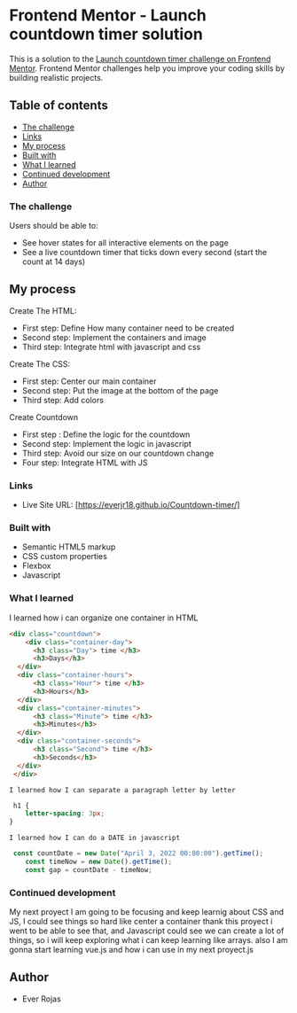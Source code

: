# Frontend Mentor - Launch countdown timer solution

This is a solution to the [Launch countdown timer challenge on Frontend Mentor](https://www.frontendmentor.io/challenges/launch-countdown-timer-N0XkGfyz-). Frontend Mentor challenges help you improve your coding skills by building realistic projects.

## Table of contents

  - [The challenge](#the-challenge)
  - [Links](#links)
  - [My process](#my-process)
  - [Built with](#built-with)
  - [What I learned](#what-i-learned)
  - [Continued development](#continued-development)
  - [Author](#author)


### The challenge

Users should be able to:

- See hover states for all interactive elements on the page
- See a live countdown timer that ticks down every second (start the count at 14 days)


## My process

Create The HTML:

- First step: Define How many container need to be created
- Second step: Implement the containers and image
- Third step: Integrate html with javascript and css

Create The CSS:

- First step: Center our main container
- Second step: Put the image at the bottom of the page
- Third step: Add colors 

Create Countdown

- First step : Define the logic for the countdown
- Second step: Implement the logic in javascript
- Third step: Avoid our size on our countdown change
- Four step: Integrate HTML with JS

### Links

- Live Site URL: [https://everjr18.github.io/Countdown-timer/]

### Built with

- Semantic HTML5 markup
- CSS custom properties
- Flexbox
- Javascript

### What I learned
I learned how i can organize one container in HTML

```HTML 
<div class="countdown">
    <div class="container-day">
      <h3 class="Day"> time </h3>
      <h3>Days</h3>
  </div>
  <div class="container-hours"> 
      <h3 class="Hour"> time </h3>
      <h3>Hours</h3>
  </div>
  <div class="container-minutes"> 
      <h3 class="Minute"> time </h3>
      <h3>Minutes</h3>
  </div>
  <div class="container-seconds"> 
      <h3 class="Second"> time </h3>
      <h3>Seconds</h3>
  </div>
 </div>
```
```
I learned how I can separate a paragraph letter by letter
```
```CSS
 h1 {
    letter-spacing: 3px;
}
```
```
I learned how I can do a DATE in javascript
```
```js
 const countDate = new Date("April 3, 2022 00:00:00").getTime();
    const timeNow = new Date().getTime();
    const gap = countDate - timeNow;
```
### Continued development

My next proyect I am going to be focusing and keep learnig about CSS and JS, I could see things so hard like center a container thank this proyect i went to be able to see that, and Javascript could see we can create a lot of things, so i will keep exploring what i can keep learning like arrays. also I am gonna start learning vue.js and how i can use in my next proyect.js

## Author
 - Ever Rojas




